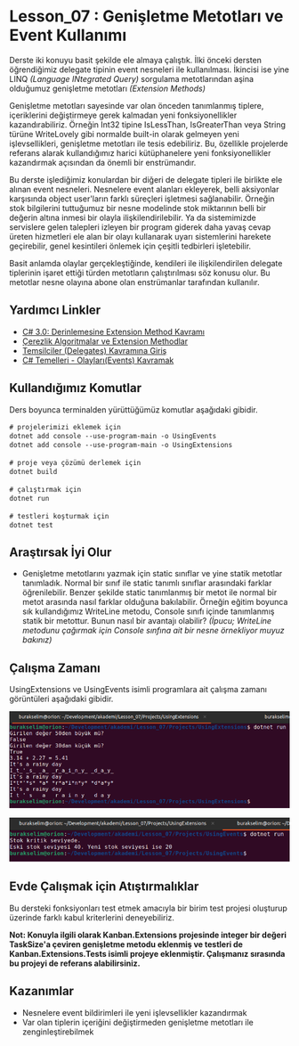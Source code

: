 # Lesson_07 : Genişletme Metotları ve Event Kullanımı

Derste iki konuyu basit şekilde ele almaya çalıştık. İlki önceki dersten öğrendiğimiz delegate tipinin event nesneleri ile kullanılması. İkincisi ise yine LINQ _(Language INtegrated Query)_ sorgulama metotlarından aşina olduğumuz genişletme metotları _(Extension Methods)_

Genişletme metotları sayesinde var olan önceden tanımlanmış tiplere, içeriklerini değiştirmeye gerek kalmadan yeni fonksiyonellikler kazandırabiliriz. Örneğin Int32 tipine IsLessThan, IsGreaterThan veya String türüne WriteLovely gibi normalde built-in olarak gelmeyen yeni işlevsellikleri, genişletme metotları ile tesis edebiliriz. Bu, özellikle projelerde referans alarak kullandığımız harici kütüphanelere yeni fonksiyonellikler kazandırmak açısından da önemli bir enstrümandır.

Bu derste işlediğimiz konulardan bir diğeri de delegate tipleri ile birlikte ele alınan event nesneleri. Nesnelere event alanları ekleyerek, belli aksiyonlar karşısında object user'ların farklı süreçleri işletmesi sağlanabilir. Örneğin stok bilgilerini tuttuğumuz bir nesne modelinde stok miktarının belli bir değerin altına inmesi bir olayla ilişkilendirilebilir. Ya da sistemimizde servislere gelen talepleri izleyen bir program giderek daha yavaş cevap üreten hizmetleri ele alan bir olayı kullanarak uyarı sistemlerini harekete geçirebilir, genel kesintileri önlemek için çeşitli tedbirleri işletebilir. 

Basit anlamda olaylar gerçekleştiğinde, kendileri ile ilişkilendirilen delegate tiplerinin işaret ettiği türden metotların çalıştırılması söz konusu olur. Bu metotlar nesne olayına abone olan enstrümanlar tarafından kullanılır.

## Yardımcı Linkler

- [C# 3.0: Derinlemesine Extension Method Kavramı](https://www.buraksenyurt.com/post/C-3-0-Derinlemesine-Extension-Method-Kavramc4b1-bsenyurt-com-dan)
- [Çerezlik Algoritmalar ve Extension Methodlar](https://www.buraksenyurt.com/post/Cerezlik-Algoritmalar-ve-Extension-Methodlar)
- [Temsilciler (Delegates) Kavramına Giriş](https://www.buraksenyurt.com/post/Temsilciler-(Delegates)-Kavram%C4%B1na-Giris-bsenyurt-com-dan)
- [C# Temelleri - Olayları(Events) Kavramak](https://www.buraksenyurt.com/post/C-Temelleri-Olaylar%C4%B1(Events)-Kavramak-bsenyurt-com-dan)

## Kullandığımız Komutlar

Ders boyunca terminalden yürüttüğümüz komutlar aşağıdaki gibidir.

```shell
# projelerimizi eklemek için
dotnet add console --use-program-main -o UsingEvents
dotnet add console --use-program-main -o UsingExtensions

# proje veya çözümü derlemek için
dotnet build

# çalıştırmak için
dotnet run

# testleri koşturmak için
dotnet test
```

## Araştırsak İyi Olur

- Genişletme metotlarını yazmak için static sınıflar ve yine statik metotlar tanımladık. Normal bir sınıf ile static tanımlı sınıflar arasındaki farklar öğrenilebilir. Benzer şekilde static tanımlanmış bir metot ile normal bir metot arasında nasıl farklar olduğuna bakılabilir. Örneğin eğitim boyunca sık kullandığımız WriteLine metodu, Console sınıfı içinde tanımlanmış statik bir metottur. Bunun nasıl bir avantajı olabilir? _(İpucu; WriteLine metodunu çağırmak için Console sınfına ait bir nesne örnekliyor muyuz bakınız)_

## Çalışma Zamanı

UsingExtensions ve UsingEvents isimli programlara ait çalışma zamanı görüntüleri aşağıdaki gibidir.

![runtime_1.png](runtime_1.png)

![runtime_2.png](runtime_2.png)

## Evde Çalışmak için Atıştırmalıklar

Bu dersteki fonksiyonları test etmek amacıyla bir birim test projesi oluşturup üzerinde farklı kabul kriterlerini deneyebiliriz.

**Not: Konuyla ilgili olarak Kanban.Extensions projesinde integer bir değeri TaskSize'a çeviren genişletme metodu eklenmiş ve testleri de Kanban.Extensions.Tests isimli projeye eklenmiştir. Çalışmanız sırasında bu projeyi de referans alabilirsiniz.**

## Kazanımlar

- Nesnelere event bildirimleri ile yeni işlevsellikler kazandırmak
- Var olan tiplerin içeriğini değiştirmeden genişletme metotları ile zenginleştirebilmek